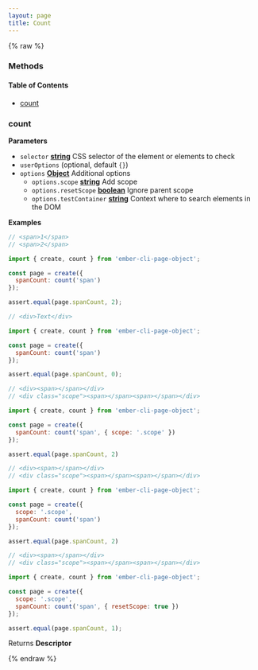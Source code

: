 ```yaml
---
layout: page
title: Count
---
```


{% raw %}
### Methods


<!-- Generated by documentation.js. Update this documentation by updating the source code. -->

#### Table of Contents

-   [count][1]

### count

**Parameters**

-   `selector` **[string][2]** CSS selector of the element or elements to check
-   `userOptions`   (optional, default `{}`)
-   `options` **[Object][3]** Additional options
    -   `options.scope` **[string][2]** Add scope
    -   `options.resetScope` **[boolean][4]** Ignore parent scope
    -   `options.testContainer` **[string][2]** Context where to search elements in the DOM

**Examples**

```javascript
// <span>1</span>
// <span>2</span>

import { create, count } from 'ember-cli-page-object';

const page = create({
  spanCount: count('span')
});

assert.equal(page.spanCount, 2);
```

```javascript
// <div>Text</div>

import { create, count } from 'ember-cli-page-object';

const page = create({
  spanCount: count('span')
});

assert.equal(page.spanCount, 0);
```

```javascript
// <div><span></span></div>
// <div class="scope"><span></span><span></span></div>

import { create, count } from 'ember-cli-page-object';

const page = create({
  spanCount: count('span', { scope: '.scope' })
});

assert.equal(page.spanCount, 2)
```

```javascript
// <div><span></span></div>
// <div class="scope"><span></span><span></span></div>

import { create, count } from 'ember-cli-page-object';

const page = create({
  scope: '.scope',
  spanCount: count('span')
});

assert.equal(page.spanCount, 2)
```

```javascript
// <div><span></span></div>
// <div class="scope"><span></span><span></span></div>

import { create, count } from 'ember-cli-page-object';

const page = create({
  scope: '.scope',
  spanCount: count('span', { resetScope: true })
});

assert.equal(page.spanCount, 1);
```

Returns **Descriptor** 

[1]: #count

[2]: https://developer.mozilla.org/docs/Web/JavaScript/Reference/Global_Objects/String

[3]: https://developer.mozilla.org/docs/Web/JavaScript/Reference/Global_Objects/Object

[4]: https://developer.mozilla.org/docs/Web/JavaScript/Reference/Global_Objects/Boolean
{% endraw %}